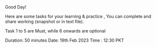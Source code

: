 Good Day!

Here are some tasks for your learning & practice , You can complete and share working (snapshot or in text file).

Task 1 to 5 are Must, while 6 onwards are optional

Duration: 50 minutes 
Date: 19th Feb 2023
Time : 12:30 PKT

